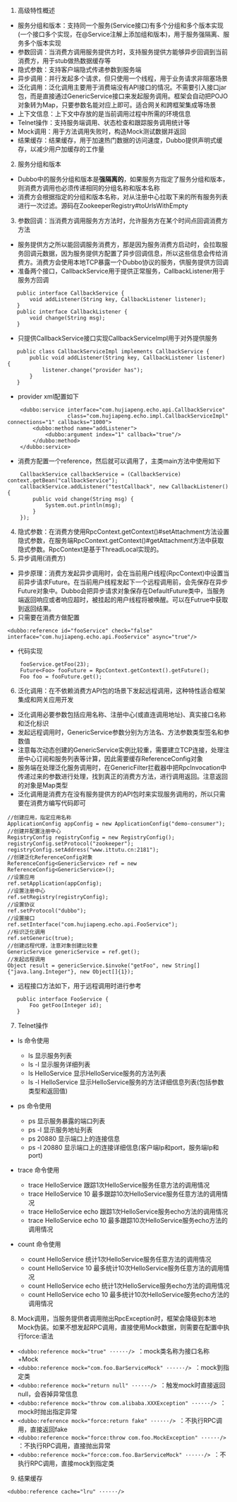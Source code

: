 1. 高级特性概述
 - 服务分组和版本：支持同一个服务(Service接口)有多个分组和多个版本实现(一个接口多个实现，在@Service注解上添加组和版本)，用于服务强隔离、服务多个版本实现
 - 参数回调：当消费方调用服务提供方时，支持服务提供方能够异步回调到当前消费方，用于stub做热数据缓存等
 - 隐式参数：支持客户端隐式传递参数到服务端
 - 异步调用：并行发起多个请求，但只使用一个线程，用于业务请求非阻塞场景
 - 泛化调用：泛化调用主要用于消费端没有API接口的情况。不需要引入接口jar包，而是直接通过GenericService接口来发起服务调用。框架会自动把POJO对象转为Map，只要参数名能对应上即可。适合网关和跨框架集成等场景
 - 上下文信息：上下文中存放的是当前调用过程中所需的环境信息
 - Telnet操作：支持服务端调用、状态检查和跟踪服务调用统计等
 - Mock调用：用于方法调用失败时，构造Mock测试数据并返回
 - 结果缓存：结果缓存，用于加速热门数据的访问速度，Dubbo提供声明式缓存，以减少用户加缓存的工作量

2. 服务分组和版本
 - Dubbo中的服务分组和版本是**强隔离的**，如果服务方指定了服务分组和版本，则消费方调用也必须传递相同的分组名称和版本名称
 - 消费方会根据指定的分组和版本名称，对从注册中心拉取下来的所有服务列表进行一次过滤。源码在ZookeeperRegistry#toUrlsWithEmpty

3. 参数回调：当消费方调用服务方方法时，允许服务方在某个时间点回调消费方方法
 - 服务提供方之所以能回调服务消费方，那是因为服务消费方启动时，会拉取服务回调元数据，因为服务提供方配置了异步回调信息，所以这些信息会传给消费方。消费方会使用本地TCP暴露一个Dubbo协议的服务，供服务提供方回调
 - 准备两个接口，CallbackService用于提供正常服务，CallbackListener用于服务方回调
```
   public interface CallbackService {
       void addListener(String key, CallbackListener listener);
   }
   public interface CallbackListener {
       void change(String msg);
   }
```
 - 只提供CallbackService接口实现CallbackServiceImpl用于对外提供服务
```
   public class CallbackServiceImpl implements CallbackService {
       public void addListener(String key, CallbackListener listener) {
           listener.change("provider has");
       }
   }
```
 - provider xml配置如下
```
    <dubbo:service interface="com.hujiapeng.echo.api.CallbackService"
                   class="com.hujiapeng.echo.impl.CallbackServiceImpl" connections="1" callbacks="1000">
        <dubbo:method name="addListener">
            <dubbo:argument index="1" callback="true"/>
        </dubbo:method>
    </dubbo:service>
```
 - 消费方配置一个reference，然后就可以调用了，主类main方法中使用如下
```
    CallbackService callbackService = (CallbackService) context.getBean("callbackService");
    callbackService.addListener("testCallback", new CallbackListener() {
        public void change(String msg) {
            System.out.println(msg);
        }
    });
```
4. 隐式参数：在消费方使用RpcContext.getContext()#setAttachment方法设置隐式参数，在服务端RpcContext.getContext()#getAttachment方法中获取隐式参数。RpcContext是基于ThreadLocal实现的。
5. 异步调用(消费方)
 - 异步原理：消费方发起异步调用时，会在当前用户线程(RpcContext)中设置当前异步请求Future。在当前用户线程发起下一个远程调用前，会先保存在异步Future对象中。Dubbo会把异步请求对象保存在DefaultFuture类中，当服务端返回响应或者响应超时，被挂起的用户线程将被唤醒。可以在Futrue中获取到返回结果。
 - 只需要在消费方做配置
```
<dubbo:reference id="fooService" check="false" interface="com.hujiapeng.echo.api.FooService" async="true"/>
```
 - 代码实现
```
    fooService.getFoo(23);
    Future<Foo> fooFuture = RpcContext.getContext().getFuture();
    Foo foo = fooFuture.get();
```
6. 泛化调用：在不依赖消费方API包的场景下发起远程调用，这种特性适合框架集成和网关应用开发
 - 泛化调用必要参数包括应用名称、注册中心(或直连调用地址)、真实接口名称和泛化标识
 - 发起远程调用时，GenericService参数分别为方法名、方法参数类型签名和参数值
 - 注意每次动态创建的GenericService实例比较重，需要建立TCP连接，处理注册中心订阅和服务列表等计算，因此需要缓存ReferenceConfig对象
 - 服务端在处理泛化服务调用时，在GenericFilter拦截器中把RpcInvocation中传递过来的参数进行处理，找到真正的消费方方法，进行调用返回。注意返回的对象是Map类型
 - 泛化调用是消费方在没有服务提供方的API包时来实现服务调用的，所以只需要在消费方编写代码即可
```
//创建应用，指定应用名称
ApplicationConfig appConfig = new ApplicationConfig("demo-consumer");
//创建并配置注册中心
RegistryConfig registryConfig = new RegistryConfig();
registryConfig.setProtocol("zookeeper");
registryConfig.setAddress("www.ittutu.cn:2181");
//创建泛化ReferenceConfig对象
ReferenceConfig<GenericService> ref = new ReferenceConfig<GenericService>();
//设置应用
ref.setApplication(appConfig);
//设置注册中心
ref.setRegistry(registryConfig);
//设置协议
ref.setProtocol("dubbo");
//设置接口
ref.setInterface("com.hujiapeng.echo.api.FooService");
//标识泛化调用
ref.setGeneric(true);
//创建远程代理，注意对象创建比较重
GenericService genericService = ref.get();
//发起远程调用
Object result = genericService.$invoke("getFoo", new String[]{"java.lang.Integer"}, new Object[]{1});
```
 - 远程接口方法如下，用于远程调用时进行参考
```
   public interface FooService {
       Foo getFoo(Integer id);
   }
```
7. Telnet操作
 - ls 命令使用
    - ls 显示服务列表
    - ls -l 显示服务详细列表
    - ls HelloService 显示HelloService服务的方法列表
    - ls -l HelloService 显示HelloService服务的方法详细信息列表(包括参数类型和返回值)

 - ps 命令使用
    - ps 显示服务暴露的端口列表
    - ps -l 显示服务地址列表
    - ps 20880 显示端口上的连接信息
    - ps -l 20880 显示端口上的连接详细信息(客户端Ip和port，服务端Ip和port)

 - trace 命令使用
    - trace HelloService 跟踪1次HelloService服务任意方法的调用情况
    - trace HelloService 10 最多跟踪10次HelloService服务任意方法的调用情况
    - trace HelloService echo 跟踪1次HelloService服务echo方法的调用情况
    - trace HelloService echo 10 最多跟踪10次HelloService服务echo方法的调用情况

 - count 命令使用
    - count HelloService 统计1次HelloService服务任意方法的调用情况
    - count HelloService 10 最多统计10次HelloService服务任意方法的调用情况
    - count HelloService echo 统计1次HelloService服务echo方法的调用情况
    - count HelloService echo 10 最多统计10次HelloService服务echo方法的调用情况

8. Mock调用，当服务提供者调用抛出RpcException时，框架会降级到本地Mock伪装。如果不想发起RPC调用，直接使用Mock数据，则需要在配置中执行force:语法
 - ```<dubbo:reference mock="true" ······/> ```：mock类名称为接口名称+Mock
 - ```<dubbo:reference mock="com.foo.BarServiceMock" ······/> ```：mock到指定类
 - ```<dubbo:reference mock="return null" ······/> ```：触发mock时直接返回null，会吞掉异常信息
 - ```<dubbo:reference mock="throw com.alibaba.XXXException" ······/> ```：mock时抛出指定异常
 - ```<dubbo:reference mock="force:return fake" ······/> ```：不执行RPC调用，直接返回fake
 - ```<dubbo:reference mock="force:throw com.foo.MockException" ······/> ```：不执行RPC调用，直接抛出异常
 - ```<dubbo:reference mock="force:com.foo.BarServiceMock" ······/> ```：不执行RPC调用，直接mock到指定类

9. 结果缓存
```
<dubbo:reference cache="lru" ······/>
```